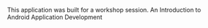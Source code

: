 This application was built for a workshop session.
An Introduction to Android Application Development
